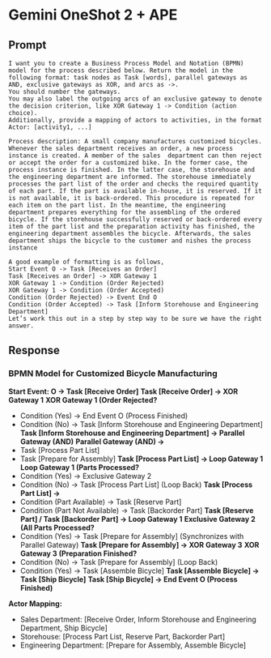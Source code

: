 # Gemini OneShot 2 + APE

## Prompt 

    I want you to create a Business Process Model and Notation (BPMN) model for the process described below. Return the model in the following format: task nodes as Task [words], parallel gateways as AND, exclusive gateways as XOR, and arcs as ->.
    You should number the gateways. 
    You may also label the outgoing arcs of an exclusive gateway to denote the decision criterion, like XOR Gateway 1 -> Condition (action choice). 
    Additionally, provide a mapping of actors to activities, in the format Actor: [activity1, ...]

    Process description: A small company manufactures customized bicycles. Whenever the sales department receives an order, a new process instance is created. A member of the sales  department can then reject or accept the order for a customized bike. In the former case, the process instance is finished. In the latter case, the storehouse and the engineering department are informed. The storehouse immediately processes the part list of the order and checks the required quantity of each part. If the part is available in-house, it is reserved. If it is not available, it is back-ordered. This procedure is repeated for each item on the part list. In the meantime, the engineering department prepares everything for the assembling of the ordered bicycle. If the storehouse successfully reserved or back-ordered every item of the part list and the preparation activity has finished, the engineering department assembles the bicycle. Afterwards, the sales department ships the bicycle to the customer and nishes the process instance

    A good example of formatting is as follows,
    Start Event O -> Task [Receives an Order]
    Task [Receives an Order] -> XOR Gateway 1
    XOR Gateway 1 -> Condition (Order Rejected)
    XOR Gateway 1 -> Condition (Order Accepted)
    Condition (Order Rejected) -> Event End O
    Condition (Order Accepted) -> Task [Inform Storehouse and Engineering Department]
    Let’s work this out in a step by step way to be sure we have the right answer.


## Response

### BPMN Model for Customized Bicycle Manufacturing

**Start Event: O -> Task [Receive Order]**
**Task [Receive Order] -> XOR Gateway 1**
**XOR Gateway 1 (Order Rejected?**
* Condition (Yes) -> End Event O (Process Finished)
* Condition (No) -> Task [Inform Storehouse and Engineering Department]
**Task [Inform Storehouse and Engineering Department] -> Parallel Gateway (AND)**
**Parallel Gateway (AND) ->**
* Task [Process Part List]
* Task [Prepare for Assembly]
**Task [Process Part List] -> Loop Gateway 1**
**Loop Gateway 1 (Parts Processed?**
* Condition (Yes) -> Exclusive Gateway 2
* Condition (No) -> Task [Process Part List] (Loop Back)
**Task [Process Part List] ->**
* Condition (Part Available) -> Task [Reserve Part]
* Condition (Part Not Available) -> Task [Backorder Part]
**Task [Reserve Part] / Task [Backorder Part] -> Loop Gateway 1**
**Exclusive Gateway 2 (All Parts Processed?**
* Condition (Yes) -> Task [Prepare for Assembly] (Synchronizes with Parallel Gateway)
**Task [Prepare for Assembly] -> XOR Gateway 3**
**XOR Gateway 3 (Preparation Finished?**
* Condition (No) -> Task [Prepare for Assembly] (Loop Back)
* Condition (Yes) -> Task [Assemble Bicycle]
**Task [Assemble Bicycle] -> Task [Ship Bicycle]**
**Task [Ship Bicycle] -> End Event O (Process Finished)**

**Actor Mapping:**

* Sales Department: [Receive Order, Inform Storehouse and Engineering Department, Ship Bicycle]
* Storehouse: [Process Part List, Reserve Part, Backorder Part]
* Engineering Department: [Prepare for Assembly, Assemble Bicycle]
